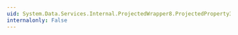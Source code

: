 ```yaml
---
uid: System.Data.Services.Internal.ProjectedWrapper8.ProjectedProperty3
internalonly: False
---
```

